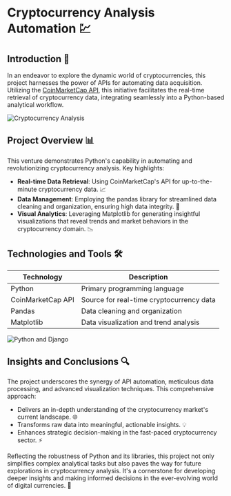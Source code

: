 # Cryptocurrency Analysis Automation 💹

## Introduction 🚀
In an endeavor to explore the dynamic world of cryptocurrencies, this project harnesses the power of APIs for automating data acquisition. Utilizing the [CoinMarketCap API](https://coinmarketcap.com/), this initiative facilitates the real-time retrieval of cryptocurrency data, integrating seamlessly into a Python-based analytical workflow.

![Cryptocurrency Analysis](https://media.giphy.com/media/3ohs7HdhQA4ffttvrO/giphy.gif)

## Project Overview 📊
This venture demonstrates Python's capability in automating and revolutionizing cryptocurrency analysis. Key highlights:
- **Real-time Data Retrieval**: Using CoinMarketCap's API for up-to-the-minute cryptocurrency data. 📈
- **Data Management**: Employing the pandas library for streamlined data cleaning and organization, ensuring high data integrity. 🧹
- **Visual Analytics**: Leveraging Matplotlib for generating insightful visualizations that reveal trends and market behaviors in the cryptocurrency domain. 📉

## Technologies and Tools 🛠️
| Technology | Description |
|------------|-------------|
| Python | Primary programming language |
| CoinMarketCap API | Source for real-time cryptocurrency data |
| Pandas | Data cleaning and organization |
| Matplotlib | Data visualization and trend analysis |

![Python and Django](https://media.giphy.com/media/KAq5w47R9rmTuvWOWa/giphy.gif)

## Insights and Conclusions 🔍
The project underscores the synergy of API automation, meticulous data processing, and advanced visualization techniques. This comprehensive approach:
- Delivers an in-depth understanding of the cryptocurrency market's current landscape. 🌐
- Transforms raw data into meaningful, actionable insights. 💡
- Enhances strategic decision-making in the fast-paced cryptocurrency sector. ⚡

Reflecting the robustness of Python and its libraries, this project not only simplifies complex analytical tasks but also paves the way for future explorations in cryptocurrency analysis. It's a cornerstone for developing deeper insights and making informed decisions in the ever-evolving world of digital currencies. 🚀
